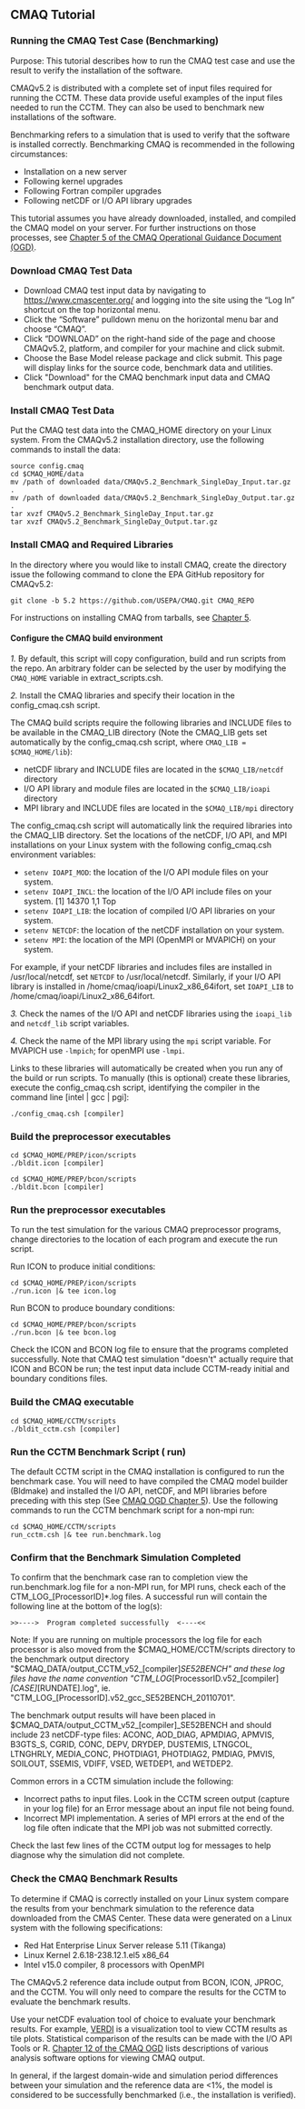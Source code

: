 ## CMAQ Tutorial ##
### Running the CMAQ Test Case (Benchmarking) ###
Purpose: This tutorial describes how to run the CMAQ test case and use the result to verify the installation of the software.

CMAQv5.2 is distributed with a complete set of input files required for running the CCTM. These data provide useful examples of the input files needed to run the CCTM. They can also be used to benchmark new installations of the software.

Benchmarking refers to a simulation that is used to verify that the software is installed correctly.  Benchmarking CMAQ is recommended in the following circumstances:
- Installation on a new server     
- Following kernel upgrades
- Following Fortran compiler upgrades
- Following netCDF or I/O API library upgrades

This tutorial assumes you have already downloaded, installed, and compiled the CMAQ model on your server. For further instructions on those processes, see [Chapter 5 of the CMAQ Operational Guidance Document (OGD)](https://github.com/USEPA/CMAQ/blob/5.2/CCTM/docs/User_Manual/CMAQ_OGD_ch05_sys_req.md).

### Download CMAQ Test Data

- Download CMAQ test input data by navigating to https://www.cmascenter.org/ and logging into the site using the “Log In” shortcut on the top horizontal menu.
- Click the “Software” pulldown menu on the horizontal menu bar and choose “CMAQ”.
- Click “DOWNLOAD” on the right-hand side of the page and choose CMAQv5.2, platform, and compiler for your machine and click submit.
- Choose the Base Model release package and click submit. This page will display links for the source code, benchmark data and utilities.
- Click "Download" for the CMAQ benchmark input data and CMAQ benchmark output data.


### Install CMAQ Test Data

Put the CMAQ test data into the CMAQ_HOME directory on your Linux system. From the CMAQv5.2 installation directory, use the following commands to install the data:

```
source config.cmaq
cd $CMAQ_HOME/data
mv /path of downloaded data/CMAQv5.2_Benchmark_SingleDay_Input.tar.gz .
mv /path of downloaded data/CMAQv5.2_Benchmark_SingleDay_Output.tar.gz .
tar xvzf CMAQv5.2_Benchmark_SingleDay_Input.tar.gz 
tar xvzf CMAQv5.2_Benchmark_SingleDay_Output.tar.gz
```

### Install CMAQ and Required Libraries

In the directory where you would like to install CMAQ, create the directory issue the following command to clone the EPA GitHub repository for CMAQv5.2:

```
git clone -b 5.2 https://github.com/USEPA/CMAQ.git CMAQ_REPO
```

For instructions on installing CMAQ from tarballs, see [Chapter 5](CMAQ_OGD_ch05_sys_req.md).

#### Configure the CMAQ build environment

*1.* By default, this script will copy configuration, build and run scripts from the repo. An arbitrary folder can be selected by the user by modifying the `CMAQ_HOME` variable in extract_scripts.csh.

*2.* Install the CMAQ libraries and specify their location in the config_cmaq.csh script.

The CMAQ build scripts require the following libraries and INCLUDE files to be available in the CMAQ_LIB directory (Note the CMAQ_LIB gets set automatically by the config_cmaq.csh script, where `CMAQ_LIB = $CMAQ_HOME/lib`):

- netCDF library and INCLUDE files are located in the `$CMAQ_LIB/netcdf` directory
- I/O API library and module files are located in the `$CMAQ_LIB/ioapi` directory
- MPI library and INCLUDE files are located in the `$CMAQ_LIB/mpi` directory

The config_cmaq.csh script will automatically link the required libraries into the CMAQ_LIB directory. Set the locations of the netCDF, I/O API, and MPI installations on your Linux system with the following config_cmaq.csh environment variables:

- `setenv IOAPI_MOD`: the location of the I/O API module files on your system.
- `setenv IOAPI_INCL`: the location of the I/O API include files on your system.
[1] 14370                                                                              1,1           Top
- `setenv IOAPI_LIB`: the location of compiled I/O API libraries on your system.       
- `setenv NETCDF`: the location of the netCDF installation on your system.
- `setenv MPI`: the location of the MPI (OpenMPI or MVAPICH) on your system.

For example, if your netCDF libraries and includes files are installed in /usr/local/netcdf, set `NETCDF` to /usr/local/netcdf. Similarly, if your I/O API library is installed in /home/cmaq/ioapi/Linux2_x86_64ifort, set `IOAPI_LIB` to /home/cmaq/ioapi/Linux2_x86_64ifort.

*3.* Check the names of the I/O API and netCDF libraries using the `ioapi_lib` and `netcdf_lib` script variables.

*4.* Check the name of the MPI library using the `mpi` script variable. For MVAPICH use `-lmpich`; for openMPI use `-lmpi`.

Links to these libraries will automatically be created when you run any of the build or run scripts. To manually (this is optional) create these libraries, execute the config_cmaq.csh script, identifying the compiler in the command line [intel | gcc | pgi]:

```
./config_cmaq.csh [compiler]
```


### Build the preprocessor executables

```
cd $CMAQ_HOME/PREP/icon/scripts
./bldit.icon [compiler]
```

```
cd $CMAQ_HOME/PREP/bcon/scripts
./bldit.bcon [compiler]
```

### Run the preprocessor executables

To run the test simulation for the various CMAQ preprocessor programs, change directories to the location of each program and execute the run script.

Run ICON to produce initial conditions:

```
cd $CMAQ_HOME/PREP/icon/scripts
./run.icon |& tee icon.log
```

Run BCON to produce boundary conditions:

```
cd $CMAQ_HOME/PREP/bcon/scripts
./run.bcon |& tee bcon.log
```

Check the ICON and BCON log file to ensure that the programs completed successfully. Note that CMAQ test simulation "doesn't" actually require that ICON and BCON be run; the test input data include CCTM-ready initial and boundary conditions files.

### Build the CMAQ executable

```
cd $CMAQ_HOME/CCTM/scripts
./bldit_cctm.csh [compiler]
```

### Run the CCTM Benchmark Script ( run)

The default CCTM script in the CMAQ installation is configured to run the benchmark case. You will need to have compiled the CMAQ model builder (Bldmake) and installed the I/O API, netCDF, and MPI libraries before preceding with this step (See [CMAQ OGD Chapter 5](https://github.com/USEPA/CMAQ/blob/5.2/CCTM/docs/User_Manual/CMAQ_OGD_ch05_sys_req.md)).  Use the following commands to run the CCTM benchmark script for a non-mpi run:

```
cd $CMAQ_HOME/CCTM/scripts
run_cctm.csh |& tee run.benchmark.log
```

### Confirm that the Benchmark Simulation Completed

To confirm that the benchmark case ran to completion view the run.benchmark.log file for a non-MPI run, for MPI runs, check each of the CTM_LOG_[ProcessorID]*.log files. A successful run will contain the following line at the bottom of the log(s):

``>>---->  Program completed successfully  <----<<``

Note: If you are running on multiple processors the log file for each processor is also moved from the $CMAQ_HOME/CCTM/scripts directory to the benchmark output directory "$CMAQ_DATA/output_CCTM_v52_[compiler]_SE52BENCH" and these log files have the name convention "CTM_LOG_[ProcessorID.v52_[compiler]_[CASE]_[RUNDATE].log", ie. "CTM_LOG_[ProcessorID].v52_gcc_SE52BENCH_20110701".

The benchmark output results will have been placed in $CMAQ_DATA/output_CCTM_v52_[compiler]_SE52BENCH and should include 23 netCDF-type files: ACONC, AOD_DIAG, APMDIAG, APMVIS, B3GTS_S, CGRID, CONC, DEPV, DRYDEP, DUSTEMIS, LTNGCOL, LTNGHRLY, MEDIA_CONC, PHOTDIAG1, PHOTDIAG2, PMDIAG, PMVIS, SOILOUT, SSEMIS, VDIFF, VSED, WETDEP1, and WETDEP2.


Common errors in a CCTM simulation include the following:
- Incorrect paths to input files. Look in the CCTM screen output (capture in your log file) for an Error message about an input file not being found.  
- Incorrect MPI implementation. A series of MPI errors at the end of the log file often indicate that the MPI job was not submitted correctly.   

Check the last few lines of the CCTM output log for messages to help diagnose why the simulation did not complete.

### Check the CMAQ Benchmark Results

To determine if CMAQ is correctly installed on your Linux system compare the results from your benchmark simulation to the reference data downloaded from the CMAS Center. These data were generated on a Linux system with the following specifications:
- Red Hat Enterprise Linux Server release 5.11 (Tikanga)
- Linux Kernel 2.6.18-238.12.1.el5 x86_64
- Intel v15.0 compiler, 8 processors with OpenMPI

The CMAQv5.2 reference data include output from BCON, ICON, JPROC, and the CCTM. You will only need to compare the results for the CCTM to evaluate the benchmark results.

Use your netCDF evaluation tool of choice to evaluate your benchmark results. For example, [VERDI](https://www.verdi-tool.org/) is a visualization tool to view CCTM results as tile plots. Statistical comparison of the results can be made with the I/O API Tools or R. [Chapter 12 of the CMAQ OGD](https://github.com/USEPA/ECMAQ/blob/5.2/CCTM/docs/User_Manual/CMAQ_OGD_ch12_analysis_tools.md) lists descriptions of various analysis software options for viewing CMAQ output.

In general, if the largest domain-wide and simulation period differences between your simulation and the reference data are <1%, the model is considered to be successfully benchmarked (i.e., the installation is verified).

